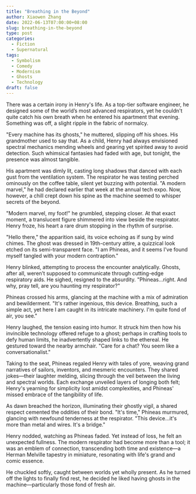 ```yaml
---
title: "Breathing in the Beyond"
author: Xiaowen Zhang
date: 2022-06-13T07:00:00+08:00
slug: breathing-in-the-beyond
type: post
categories:
  - Fiction
  - Supernatural
tags:
  - Symbolism
  - Comedy
  - Modernism
  - Ghosts
  - Technology
draft: false
---
```


There was a certain irony in Henry's life. As a top-tier software engineer, he designed some of the world’s most advanced respirators, yet he couldn't quite catch his own breath when he entered his apartment that evening. Something was off, a slight ripple in the fabric of normalcy.

"Every machine has its ghosts," he muttered, slipping off his shoes. His grandmother used to say that. As a child, Henry had always envisioned spectral mechanics mending wheels and gearing yet spirited away to avoid detection. Such whimsical fantasies had faded with age, but tonight, the presence was almost tangible.

His apartment was dimly lit, casting long shadows that danced with each gust from the ventilation system. The respirator he was testing perched ominously on the coffee table, silent yet buzzing with potential. "A modern marvel," he had declared earlier that week at the annual tech expo. Now, however, a chill crept down his spine as the machine seemed to whisper secrets of the beyond.

"Modern marvel, my foot!" he grumbled, stepping closer. At that exact moment, a translucent figure shimmered into view beside the respirator. Henry froze, his heart a rare drum stopping in the rhythm of surprise.

"Hello there," the apparition said, its voice echoing as if sung by wind chimes. The ghost was dressed in 19th-century attire, a quizzical look etched on its semi-transparent face. "I am Phineas, and it seems I've found myself tangled with your modern contraption."

Henry blinked, attempting to process the encounter analytically. Ghosts, after all, weren’t supposed to communicate through cutting-edge respiratory aids. He sighed, resigned to the absurdity. "Phineas...right. And why, pray tell, are you haunting my respirator?"

Phineas crossed his arms, glancing at the machine with a mix of admiration and bewilderment. "It's rather ingenious, this device. Breathing, such a simple act, yet here I am caught in its intricate machinery. I'm quite fond of air, you see."

Henry laughed, the tension easing into humor. It struck him then how his invincible technology offered refuge to a ghost; perhaps in crafting tools to defy human limits, he inadvertently shaped links to the ethereal. He gestured toward the nearby armchair. "Care for a chat? You seem like a conversationalist."

Taking to the seat, Phineas regaled Henry with tales of yore, weaving grand narratives of sailors, inventors, and mesmeric encounters. They shared jokes—their laughter melding, slicing through the veil between the living and spectral worlds. Each exchange unveiled layers of longing both felt; Henry's yearning for simplicity lost amidst complexities, and Phineas' missed embrace of the tangibility of life.

As dawn breached the horizon, illuminating their ghostly vigil, a shared respect cemented the oddities of their bond. "It's time," Phineas murmured, glancing with newfound tenderness at the respirator. "This device...it's more than metal and wires. It's a bridge."

Henry nodded, watching as Phineas faded. Yet instead of loss, he felt an unexpected fullness. The modern respirator had become more than a tool; it was an emblem of connection, transcending both time and existence—a Herman Melville tapestry in miniature, resonating with life's grand and comic essence.

He chuckled softly, caught between worlds yet wholly present. As he turned off the lights to finally find rest, he decided he liked having ghosts in the machine—particularly those fond of fresh air.